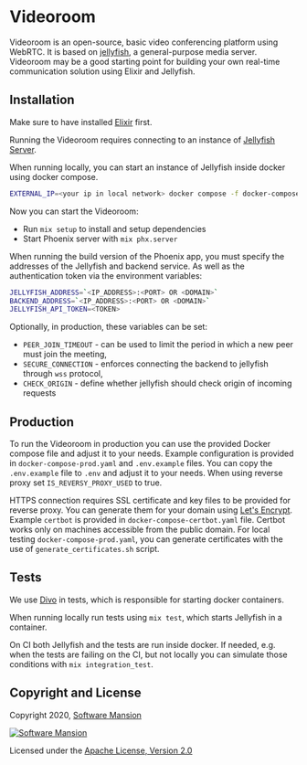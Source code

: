 # Videoroom

Videoroom is an open-source, basic video conferencing platform using WebRTC.
It is based on [jellyfish](https://github.com/jellyfish-dev/jellyfish), a general-purpose media server.
Videoroom may be a good starting point for building your own real-time communication solution using Elixir and Jellyfish.

## Installation

Make sure to have installed [Elixir](https://elixir-lang.org/install.html) first.

Running the Videoroom requires connecting to an instance of [Jellyfish Server](https://github.com/jellyfish-dev/jellyfish).

When running locally, you can start an instance of Jellyfish inside docker using docker compose.

```sh
EXTERNAL_IP=<your ip in local network> docker compose -f docker-compose-dev.yaml up
```

Now you can start the Videoroom:

- Run `mix setup` to install and setup dependencies
- Start Phoenix server with `mix phx.server`

When running the build version of the Phoenix app, you must specify the addresses of the Jellyfish and backend service.
As well as the authentication token via the environment variables:

```sh
JELLYFISH_ADDRESS=`<IP_ADDRESS>:<PORT> OR <DOMAIN>`
BACKEND_ADDRESS=`<IP_ADDRESS>:<PORT> OR <DOMAIN>`
JELLYFISH_API_TOKEN=<TOKEN>
```

Optionally, in production, these variables can be set: 
* `PEER_JOIN_TIMEOUT` - can be used to limit the period in which a new peer must join the meeting,
* `SECURE_CONNECTION` - enforces connecting the backend to jellyfish through `wss` protocol,
* `CHECK_ORIGIN` - define whether jellyfish should check origin of incoming requests

## Production

To run the Videoroom in production you can use the provided Docker compose file and adjust it to your needs.
Example configuration is provided in `docker-compose-prod.yaml` and `.env.example` files.
You can copy the `.env.example` file to `.env` and adjust it to your needs.
When using reverse proxy set `IS_REVERSY_PROXY_USED` to true.

HTTPS connection requires SSL certificate and key files to be provided for reverse proxy.
You can generate them for your domain using [Let's Encrypt](https://letsencrypt.org/).
Example `certbot` is provided in `docker-compose-certbot.yaml` file.
Certbot works only on machines accessible from the public domain.
For local testing `docker-compose-prod.yaml`, you can generate certificates with the use of `generate_certificates.sh` script.

## Tests

We use [Divo](https://hexdocs.pm/divo/readme.html) in tests, which is responsible for starting docker containers.

When running locally run tests using `mix test`, which starts Jellyfish in a container.

On CI both Jellyfish and the tests are run inside docker. If needed, e.g. when the tests are failing on the CI, but not locally you can simulate those conditions with `mix integration_test`.

## Copyright and License

Copyright 2020, [Software Mansion](https://swmansion.com/?utm_source=git&utm_medium=readme&utm_campaign=membrane_template_plugin)

[![Software Mansion](https://logo.swmansion.com/logo?color=white&variant=desktop&width=200&tag=membrane-github)](https://swmansion.com/?utm_source=git&utm_medium=readme&utm_campaign=membrane_template_plugin)

Licensed under the [Apache License, Version 2.0](LICENSE)
